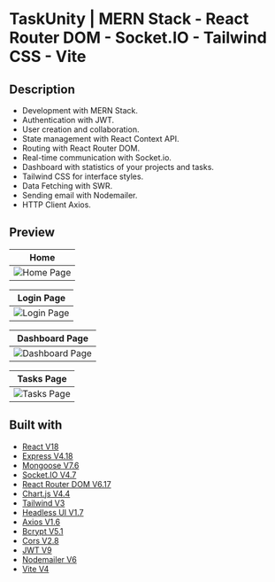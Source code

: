 # TaskUnity | MERN Stack - React Router DOM - Socket.IO - Tailwind CSS - Vite

## Description
- Development with MERN Stack.
- Authentication with JWT.
- User creation and collaboration.
- State management with React Context API.
- Routing with React Router DOM.
- Real-time communication with Socket.io.
- Dashboard with statistics of your projects and tasks.
- Tailwind CSS for interface styles.
- Data Fetching with SWR.
- Sending email with Nodemailer.
- HTTP Client Axios.

## Preview
| **Home** |
| :-------------: |
| ![Home Page](https://i.imgur.com/NMdYndU.png) |

| **Login Page** |
| :-------------: |
| ![Login Page](https://i.imgur.com/GBt453Q.png) |

| **Dashboard Page** |
| :-------------: |
| ![Dashboard Page](https://i.imgur.com/dXBHuvb.png) |

| **Tasks Page** |
| :-------------: |
| ![Tasks Page](https://i.imgur.com/aNuoOv2.png) |

## Built with

- [React V18](https://es.react.dev/)
- [Express V4.18](https://expressjs.com/es/)
- [Mongoose V7.6](https://mongoosejs.com/)
- [Socket.IO V4.7](https://socket.io/)
- [React Router DOM V6.17](https://reactrouter.com/en/main)
- [Chart.js V4.4](https://www.chartjs.org/)
- [Tailwind V3](https://tailwindcss.com/)
- [Headless UI V1.7](https://headlessui.com/)
- [Axios V1.6](https://axios-http.com/docs/intro)
- [Bcrypt V5.1](https://www.npmjs.com/package/bcrypt)
- [Cors V2.8](https://www.npmjs.com/package/cors)
- [JWT V9](https://jwt.io/)
- [Nodemailer V6](https://nodemailer.com/)
- [Vite V4](https://vitejs.dev)